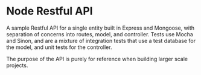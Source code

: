 # Node Restful API

A sample Restful API for a single entity built in Express and Mongoose, with separation of concerns into routes, model, and controller. Tests use Mocha and Sinon, and are a mixture of integration tests that use a test database for the model, and unit tests for the controller.

The purpose of the API is purely for reference when building larger scale projects.
